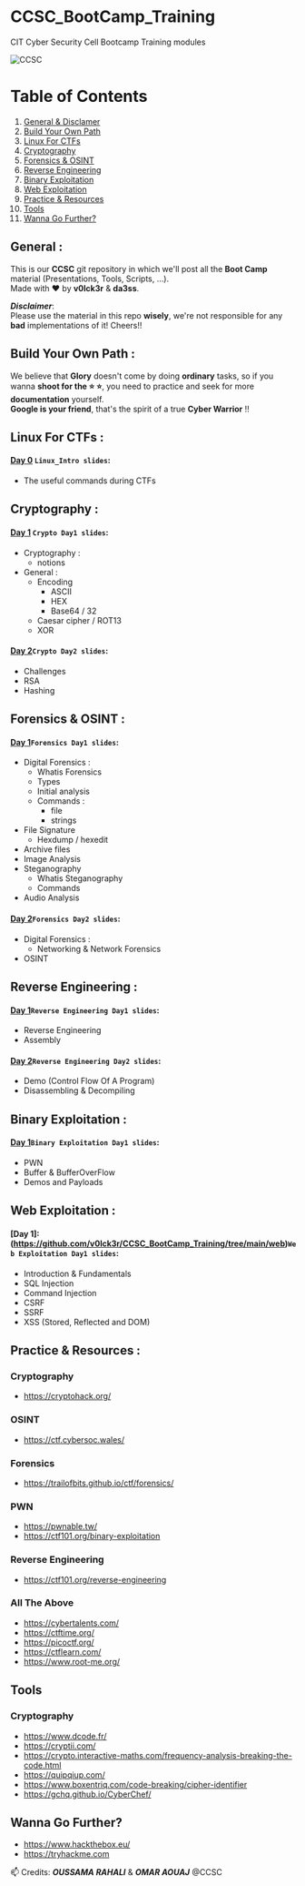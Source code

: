# CCSC_BootCamp_Training
CIT Cyber Security Cell Bootcamp Training modules

![CCSC](https://i.imgur.com/8upYxC7.png)

# Table of Contents
1. [General & Disclamer](#general)
2. [Build Your Own Path](#build)
3. [Linux For CTFs](#linux)
4. [Cryptography](#crypto)
5. [Forensics & OSINT](#osint)
6. [Reverse Engineering](#rev)
7. [Binary Exploitation](#bin)
8. [Web Exploitation](#web)
9. [Practice & Resources](#practice)
10. [Tools](#tools)
11. [Wanna Go Further?](#further)

## General :<a name="general" />
This is our **CCSC** git repository in which we'll post all the **Boot Camp** material (Presentations, Tools, Scripts, ...). <br />
Made with :heart: by **v0lck3r** & **da3ss**.

***Disclaimer***: <br/>
Please use the material in this repo **wisely**, we're not responsible for any **bad** implementations of it! Cheers!!

## Build Your Own Path :<a name="build" /> <br/>
We believe that **Glory** doesn't come by doing **ordinary** tasks, so if you wanna **shoot for the :star: :star:**, you need to practice and seek for more **documentation** yourself. <br/>
**Google is your friend**, that's the spirit of a true **Cyber Warrior** !!

## Linux For CTFs :<a name="linux" />
#### [Day 0](https://github.com/v0lck3r/CCSC_BootCamp_Training/tree/main/Linux_Intro) `Linux_Intro slides`:

- The useful commands during CTFs

## Cryptography :<a name="crypto" />
#### [Day 1](https://github.com/v0lck3r/CCSC_BootCamp_Training/tree/main/Crypto/Day1) `Crypto Day1 slides`:

- Cryptography :
    - notions
- General :
    - Encoding
      - ASCII
      - HEX
      - Base64 / 32
    - Caesar cipher / ROT13
    - XOR

#### [Day 2](https://github.com/v0lck3r/CCSC_BootCamp_Training/tree/main/Crypto/Day2)`Crypto Day2 slides`:

- Challenges
- RSA
- Hashing

## Forensics & OSINT :<a name="osint" />
#### [Day 1](https://github.com/v0lck3r/CCSC_BootCamp_Training/tree/main/Forensics_OSINT/Day3)`Forensics Day1 slides`:

- Digital Forensics :
  - Whatis Forensics
  - Types
  - Initial analysis
  - Commands :
    - file
    - strings
- File Signature
    - Hexdump / hexedit
- Archive files
- Image Analysis
- Steganography
    - Whatis Steganography
    - Commands
- Audio Analysis

#### [Day 2](https://github.com/v0lck3r/CCSC_BootCamp_Training/tree/main/Forensics_OSINT/Day4)`Forensics Day2 slides`:

- Digital Forensics :
  - Networking & Network Forensics
- OSINT 

## Reverse Engineering :<a name="rev" />
#### [Day 1](https://github.com/v0lck3r/CCSC_BootCamp_Training/tree/main/rev/Day1)`Reverse Engineering Day1 slides`:

- Reverse Engineering
- Assembly

#### [Day 2](https://github.com/v0lck3r/CCSC_BootCamp_Training/tree/main/rev/Day2)`Reverse Engineering Day2 slides`:

- Demo (Control Flow Of A Program)
- Disassembling & Decompiling

## Binary Exploitation :<a name="bin" />

#### [Day 1](https://github.com/v0lck3r/CCSC_BootCamp_Training/tree/main/pwn)`Binary Exploitation Day1 slides`:

- PWN
- Buffer & BufferOverFlow
- Demos and Payloads

## Web Exploitation :<a name="web" />
#### [Day 1]:(https://github.com/v0lck3r/CCSC_BootCamp_Training/tree/main/web)`Web Exploitation Day1 slides`:

- Introduction & Fundamentals
- SQL Injection
- Command Injection
- CSRF
- SSRF
- XSS (Stored, Reflected and DOM)

## Practice & Resources :<a name="practice" />

### Cryptography
-   https://cryptohack.org/

### OSINT
-   https://ctf.cybersoc.wales/   

### Forensics
-   https://trailofbits.github.io/ctf/forensics/

### PWN
-   https://pwnable.tw/
-   https://ctf101.org/binary-exploitation

### Reverse Engineering
-   https://ctf101.org/reverse-engineering

### All The Above
-   https://cybertalents.com/
-   https://ctftime.org/
-   https://picoctf.org/
-   https://ctflearn.com/
-   https://www.root-me.org/

## Tools <a name="tools" />

### Cryptography
-   https://www.dcode.fr/
-   https://cryptii.com/
-   https://crypto.interactive-maths.com/frequency-analysis-breaking-the-code.html
-   https://quipqiup.com/
-   https://www.boxentriq.com/code-breaking/cipher-identifier
-   https://gchq.github.io/CyberChef/

## Wanna Go Further? <a name="further" />
-   https://www.hackthebox.eu/
-   https://tryhackme.com


📫 Credits: 
***OUSSAMA RAHALI*** & ***OMAR AOUAJ*** @CCSC
